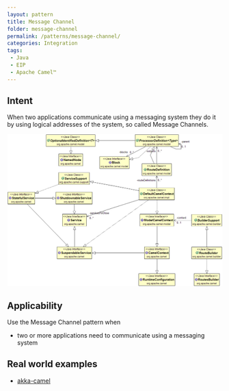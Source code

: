 ```yaml
---
layout: pattern
title: Message Channel
folder: message-channel
permalink: /patterns/message-channel/
categories: Integration
tags: 
 - Java
 - EIP
 - Apache Camel™
---
```


## Intent
When two applications communicate using a messaging system they do it by using logical addresses
of the system, so called Message Channels.

![alt text](./etc/message-channel.png "Message Channel")

## Applicability
Use the Message Channel pattern when

* two or more applications need to communicate using a messaging system

## Real world examples

* [akka-camel](http://doc.akka.io/docs/akka/snapshot/scala/camel.html)